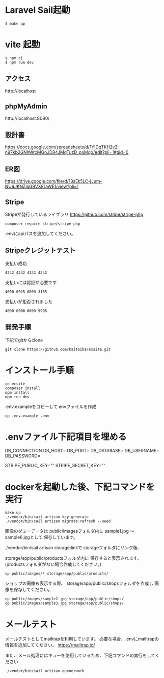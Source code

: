 # Laravel Sail起動
```
$ make up
```

# vite 起動
```
$ npm ci
$ npm run dev
```


## アクセス
http://localhost
## phpMyAdmin
http://localhost:8080/

## 設計書
https://docs.google.com/spreadsheets/d/1YIDqTKH2v2-n97kb2GNhWrcMGnJD84JMqTuzD_poMqo/edit?pli=1#gid=0

## ER図
https://drive.google.com/file/d/18sEk5LC-jJum-NU9JKNZibGRVX81aWE1/view?pli=1

## Stripe
Stripeが発行しているライブラリ 
https://github.com/stripe/stripe-php
```
composer require stripe/stripe-php 
```
.envにapiパスを追加してください。

## Stripeクレジットテスト
支払い成功
```
4242 4242 4242 4242
```
支払いには認証が必要です
```
4000 0025 0000 3155
```
支払いが拒否されました
```
4000 0000 0000 9995
```

## 開発手順
下記でgitからclone
```
git clone https://github.com/kaitoiha/ecsite.git
```

# インストール手順
```
cd ecsite
composer install
npm install
npm run dev
```
.env.exampleをコピーして.envファイルを作成
```
cp .env.example .env
```

# .envファイル下記項目を埋める
DB_CONNECTION
DB_HOST=
DB_PORT=
DB_DATABASE=
DB_USERNAME=
DB_PASSWORD=

STRIPE_PUBLIC_KEY=""
STRIPE_SECRET_KEY=""

# dockerを起動した後、下記コマンドを実行
```
make up
./vendor/bin/sail artisan key:generate
./vendor/bin/sail artisan migrate:refresh --seed
```

画像のダミーデータは
public/imagesフォルダ内に
sample1.jpg 〜 sample6.jpgとして
保存しています。

./vendor/bin/sail artisan storage:linkで
storageフォルダにリンク後、

storage/app/public/productsフォルダ内に
保存すると表示されます。
(productsフォルダがない場合作成してください。)
```
cp public/images/* storage/app/public/products/
```

ショップの画像も表示する際、
storage/app/public/shopsフォルダを作成し
画像を保存してください。
```
cp public/images/sample2.jpg storage/app/public/shops/
cp public/images/sample3.jpg storage/app/public/shops/
```

# メールテスト
メールテストとしてmailtrapを利用しています。
必要な場合、.envにmailtrapの情報を追加してください。
https://mailtrap.io/

また、メール処理にはキューを使用しているため、下記コマンドの実行をしてください
```
./vendor/bin/sail artisan queue:work
```
